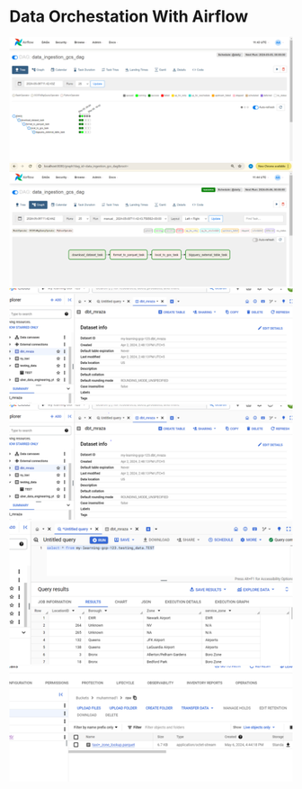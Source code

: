 # Data Orchestation With Airflow

<img src="./images/a11.PNG">
<img src="./images/a12.PNG">
<img src="./images/a13.PNG">
<img src="./images/a14.PNG">
<img src="./images/a15.PNG">
<img src="./images/a16.PNG">  
